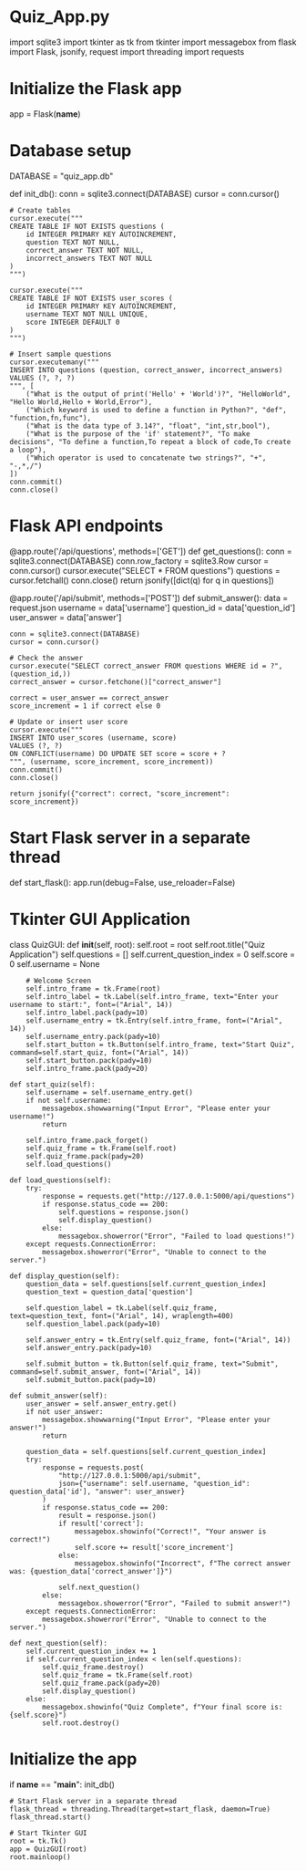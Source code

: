 # Quiz_App.py
import sqlite3
import tkinter as tk
from tkinter import messagebox
from flask import Flask, jsonify, request
import threading
import requests

# Initialize the Flask app
app = Flask(__name__)

# Database setup
DATABASE = "quiz_app.db"

def init_db():
    conn = sqlite3.connect(DATABASE)
    cursor = conn.cursor()

    # Create tables
    cursor.execute("""
    CREATE TABLE IF NOT EXISTS questions (
        id INTEGER PRIMARY KEY AUTOINCREMENT,
        question TEXT NOT NULL,
        correct_answer TEXT NOT NULL,
        incorrect_answers TEXT NOT NULL
    )
    """)

    cursor.execute("""
    CREATE TABLE IF NOT EXISTS user_scores (
        id INTEGER PRIMARY KEY AUTOINCREMENT,
        username TEXT NOT NULL UNIQUE,
        score INTEGER DEFAULT 0
    )
    """)

    # Insert sample questions
    cursor.executemany("""
    INSERT INTO questions (question, correct_answer, incorrect_answers)
    VALUES (?, ?, ?)
    """, [
        ("What is the output of print('Hello' + 'World')?", "HelloWorld", "Hello World,Hello + World,Error"),
        ("Which keyword is used to define a function in Python?", "def", "function,fn,func"),
        ("What is the data type of 3.14?", "float", "int,str,bool"),
        ("What is the purpose of the 'if' statement?", "To make decisions", "To define a function,To repeat a block of code,To create a loop"),
        ("Which operator is used to concatenate two strings?", "+", "-,*,/")
    ])
    conn.commit()
    conn.close()

# Flask API endpoints
@app.route('/api/questions', methods=['GET'])
def get_questions():
    conn = sqlite3.connect(DATABASE)
    conn.row_factory = sqlite3.Row
    cursor = conn.cursor()
    cursor.execute("SELECT * FROM questions")
    questions = cursor.fetchall()
    conn.close()
    return jsonify([dict(q) for q in questions])

@app.route('/api/submit', methods=['POST'])
def submit_answer():
    data = request.json
    username = data['username']
    question_id = data['question_id']
    user_answer = data['answer']

    conn = sqlite3.connect(DATABASE)
    cursor = conn.cursor()

    # Check the answer
    cursor.execute("SELECT correct_answer FROM questions WHERE id = ?", (question_id,))
    correct_answer = cursor.fetchone()["correct_answer"]

    correct = user_answer == correct_answer
    score_increment = 1 if correct else 0

    # Update or insert user score
    cursor.execute("""
    INSERT INTO user_scores (username, score)
    VALUES (?, ?)
    ON CONFLICT(username) DO UPDATE SET score = score + ?
    """, (username, score_increment, score_increment))
    conn.commit()
    conn.close()

    return jsonify({"correct": correct, "score_increment": score_increment})

# Start Flask server in a separate thread
def start_flask():
    app.run(debug=False, use_reloader=False)

# Tkinter GUI Application
class QuizGUI:
    def __init__(self, root):
        self.root = root
        self.root.title("Quiz Application")
        self.questions = []
        self.current_question_index = 0
        self.score = 0
        self.username = None

        # Welcome Screen
        self.intro_frame = tk.Frame(root)
        self.intro_label = tk.Label(self.intro_frame, text="Enter your username to start:", font=("Arial", 14))
        self.intro_label.pack(pady=10)
        self.username_entry = tk.Entry(self.intro_frame, font=("Arial", 14))
        self.username_entry.pack(pady=10)
        self.start_button = tk.Button(self.intro_frame, text="Start Quiz", command=self.start_quiz, font=("Arial", 14))
        self.start_button.pack(pady=10)
        self.intro_frame.pack(pady=20)

    def start_quiz(self):
        self.username = self.username_entry.get()
        if not self.username:
            messagebox.showwarning("Input Error", "Please enter your username!")
            return

        self.intro_frame.pack_forget()
        self.quiz_frame = tk.Frame(self.root)
        self.quiz_frame.pack(pady=20)
        self.load_questions()

    def load_questions(self):
        try:
            response = requests.get("http://127.0.0.1:5000/api/questions")
            if response.status_code == 200:
                self.questions = response.json()
                self.display_question()
            else:
                messagebox.showerror("Error", "Failed to load questions!")
        except requests.ConnectionError:
            messagebox.showerror("Error", "Unable to connect to the server.")

    def display_question(self):
        question_data = self.questions[self.current_question_index]
        question_text = question_data['question']

        self.question_label = tk.Label(self.quiz_frame, text=question_text, font=("Arial", 14), wraplength=400)
        self.question_label.pack(pady=10)

        self.answer_entry = tk.Entry(self.quiz_frame, font=("Arial", 14))
        self.answer_entry.pack(pady=10)

        self.submit_button = tk.Button(self.quiz_frame, text="Submit", command=self.submit_answer, font=("Arial", 14))
        self.submit_button.pack(pady=10)

    def submit_answer(self):
        user_answer = self.answer_entry.get()
        if not user_answer:
            messagebox.showwarning("Input Error", "Please enter your answer!")
            return

        question_data = self.questions[self.current_question_index]
        try:
            response = requests.post(
                "http://127.0.0.1:5000/api/submit",
                json={"username": self.username, "question_id": question_data['id'], "answer": user_answer}
            )
            if response.status_code == 200:
                result = response.json()
                if result['correct']:
                    messagebox.showinfo("Correct!", "Your answer is correct!")
                    self.score += result['score_increment']
                else:
                    messagebox.showinfo("Incorrect", f"The correct answer was: {question_data['correct_answer']}")

                self.next_question()
            else:
                messagebox.showerror("Error", "Failed to submit answer!")
        except requests.ConnectionError:
            messagebox.showerror("Error", "Unable to connect to the server.")

    def next_question(self):
        self.current_question_index += 1
        if self.current_question_index < len(self.questions):
            self.quiz_frame.destroy()
            self.quiz_frame = tk.Frame(self.root)
            self.quiz_frame.pack(pady=20)
            self.display_question()
        else:
            messagebox.showinfo("Quiz Complete", f"Your final score is: {self.score}")
            self.root.destroy()

# Initialize the app
if __name__ == "__main__":
    init_db()

    # Start Flask server in a separate thread
    flask_thread = threading.Thread(target=start_flask, daemon=True)
    flask_thread.start()

    # Start Tkinter GUI
    root = tk.Tk()
    app = QuizGUI(root)
    root.mainloop()
